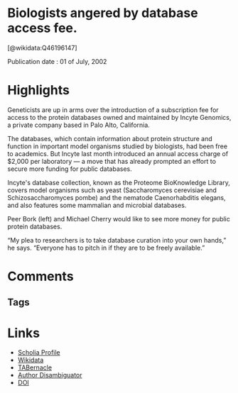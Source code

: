 
Biologists angered by database access fee.
==========================================
  
  [@wikidata:Q46196147]  
  
Publication date : 01 of July, 2002  

# Highlights

Geneticists are up in arms over the introduction of a subscription fee for access to the protein databases owned and maintained by Incyte Genomics, a private company based in Palo Alto, California.

The databases, which contain information about protein structure and function in important model organisms studied by biologists, had been free to academics. But Incyte last month introduced an annual access charge of $2,000 per laboratory — a move that has already prompted an effort to secure more funding for public databases.



Incyte's database collection, known as the Proteome BioKnowledge Library, covers model organisms such as yeast (Saccharomyces cerevisiae and Schizosaccharomyces pombe) and the nematode Caenorhabditis elegans, and also features some mammalian and microbial databases.

Peer Bork (left) and Michael Cherry would like to see more money for public protein databases.

 “My plea to researchers is to take database curation into your own hands,” he says. “Everyone has to pitch in if they are to be freely available.”
# Comments

## Tags

# Links
  
 * [Scholia Profile](https://scholia.toolforge.org/work/Q46196147)  
 * [Wikidata](https://www.wikidata.org/wiki/Q46196147)  
 * [TABernacle](https://tabernacle.toolforge.org/?#/tab/manual/Q46196147/P921%3BP4510)  
 * [Author Disambiguator](https://author-disambiguator.toolforge.org/work_item_oauth.php?id=Q46196147&batch_id=&match=1&author_list_id=&doit=Get+author+links+for+work)  
 * [DOI](https://doi.org/10.1038/418357A)  
